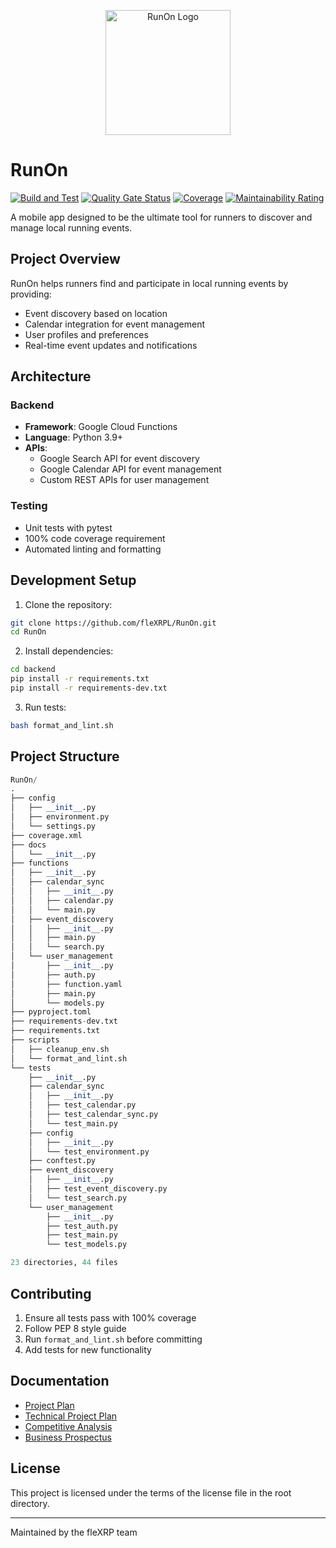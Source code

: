 <p align="center">
  <img src="https://raw.githubusercontent.com/wiki/fleXRPL/RunOn/images/runon-icon-notext.png" alt="RunOn Logo" width="200"/>
</p>

# RunOn

[![Build and Test](https://github.com/fleXRPL/RunOn/actions/workflows/build.yml/badge.svg)](https://github.com/fleXRPL/RunOn/actions/workflows/build.yml)
[![Quality Gate Status](https://sonarcloud.io/api/project_badges/measure?project=fleXRPL_RunOn&metric=alert_status)](https://sonarcloud.io/summary/new_code?id=fleXRPL_RunOn)
[![Coverage](https://sonarcloud.io/api/project_badges/measure?project=fleXRPL_RunOn&metric=coverage)](https://sonarcloud.io/summary/new_code?id=fleXRPL_RunOn)
[![Maintainability Rating](https://sonarcloud.io/api/project_badges/measure?project=fleXRPL_RunOn&metric=sqale_rating)](https://sonarcloud.io/summary/new_code?id=fleXRPL_RunOn)

A mobile app designed to be the ultimate tool for runners to discover and manage local running events.

## Project Overview

RunOn helps runners find and participate in local running events by providing:

- Event discovery based on location
- Calendar integration for event management
- User profiles and preferences
- Real-time event updates and notifications

## Architecture

### Backend

- **Framework**: Google Cloud Functions
- **Language**: Python 3.9+
- **APIs**: 
  - Google Search API for event discovery
  - Google Calendar API for event management
  - Custom REST APIs for user management

### Testing

- Unit tests with pytest
- 100% code coverage requirement
- Automated linting and formatting

## Development Setup

1. Clone the repository:

```bash
git clone https://github.com/fleXRPL/RunOn.git
cd RunOn
```

2. Install dependencies:

```bash
cd backend
pip install -r requirements.txt
pip install -r requirements-dev.txt
```

3. Run tests:

```bash
bash format_and_lint.sh
```

## Project Structure

```python
RunOn/
.
├── config
│   ├── __init__.py
│   ├── environment.py
│   └── settings.py
├── coverage.xml
├── docs
│   └── __init__.py
├── functions
│   ├── __init__.py
│   ├── calendar_sync
│   │   ├── __init__.py
│   │   ├── calendar.py
│   │   └── main.py
│   ├── event_discovery
│   │   ├── __init__.py
│   │   ├── main.py
│   │   └── search.py
│   └── user_management
│       ├── __init__.py
│       ├── auth.py
│       ├── function.yaml
│       ├── main.py
│       └── models.py
├── pyproject.toml
├── requirements-dev.txt
├── requirements.txt
├── scripts
│   ├── cleanup_env.sh
│   └── format_and_lint.sh
└── tests
    ├── __init__.py
    ├── calendar_sync
    │   ├── __init__.py
    │   ├── test_calendar.py
    │   ├── test_calendar_sync.py
    │   └── test_main.py
    ├── config
    │   ├── __init__.py
    │   └── test_environment.py
    ├── conftest.py
    ├── event_discovery
    │   ├── __init__.py
    │   ├── test_event_discovery.py
    │   └── test_search.py
    └── user_management
        ├── __init__.py
        ├── test_auth.py
        ├── test_main.py
        └── test_models.py

23 directories, 44 files
```

## Contributing

1. Ensure all tests pass with 100% coverage
2. Follow PEP 8 style guide
3. Run `format_and_lint.sh` before committing
4. Add tests for new functionality

## Documentation

- [Project Plan](docs/detail/IOS/RunOn!-Project_Plan.md)
- [Technical Project Plan](docs/detail/IOS/RunOn!-Technical_Project_Plan.md)
- [Competitive Analysis](docs/detail/IOS/RunOn!-Competitive_Analysis.md)
- [Business Prospectus](docs/detail/IOS/RunOn!-Prospectus.md)

## License

This project is licensed under the terms of the license file in the root directory.

---
Maintained by the fleXRP team
